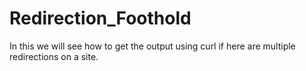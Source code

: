 # Redirection_Foothold
In this we will see how to get the output using curl if here are multiple redirections on a site.
